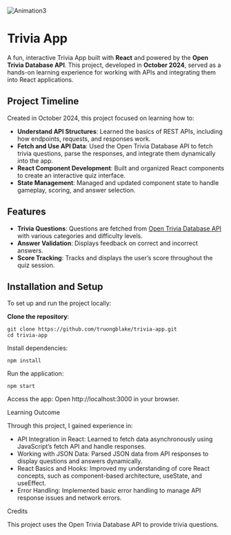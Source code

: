 ![Animation3](https://github.com/user-attachments/assets/8be42d7e-700e-4cb7-939f-e003dd0ff889)
# Trivia App

A fun, interactive Trivia App built with **React** and powered by the **Open Trivia Database API**. This project, developed in **October 2024**, served as a hands-on learning experience for working with APIs and integrating them into React applications.

## Project Timeline

Created in October 2024, this project focused on learning how to:
- **Understand API Structures**: Learned the basics of REST APIs, including how endpoints, requests, and responses work.
- **Fetch and Use API Data**: Used the Open Trivia Database API to fetch trivia questions, parse the responses, and integrate them dynamically into the app.
- **React Component Development**: Built and organized React components to create an interactive quiz interface.
- **State Management**: Managed and updated component state to handle gameplay, scoring, and answer selection.
  
## Features
- **Trivia Questions**: Questions are fetched from [Open Trivia Database API](https://opentdb.com/api_config.php) with various categories and difficulty levels.
- **Answer Validation**: Displays feedback on correct and incorrect answers.
- **Score Tracking**: Tracks and displays the user’s score throughout the quiz session.

## Installation and Setup

To set up and run the project locally:

**Clone the repository**:
  ```
  git clone https://github.com/truongblake/trivia-app.git
  cd trivia-app
```
Install dependencies:

    npm install

Run the application:

    npm start

Access the app: Open http://localhost:3000 in your browser.

Learning Outcome

Through this project, I gained experience in:

- API Integration in React: Learned to fetch data asynchronously using JavaScript’s fetch API and handle responses.
- Working with JSON Data: Parsed JSON data from API responses to display questions and answers dynamically.
- React Basics and Hooks: Improved my understanding of core React concepts, such as component-based architecture, useState, and useEffect.
- Error Handling: Implemented basic error handling to manage API response issues and network errors.

Credits

This project uses the Open Trivia Database API to provide trivia questions.
